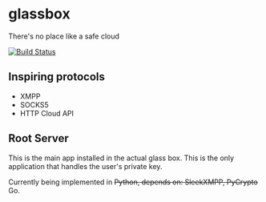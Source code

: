 # glassbox
There's no place like a safe cloud

[![Build Status](https://travis-ci.org/acondolu/glassbox.svg?branch=master)](https://travis-ci.org/acondolu/glassbox)
## Inspiring protocols
* XMPP
* SOCKS5
* HTTP Cloud API

## Root Server
This is the main app installed in the actual glass box. This is the only application that handles the user's private key.

Currently being implemented in <s>Python, depends on: SleekXMPP, PyCrypto</s> Go.
